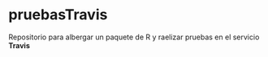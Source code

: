 # pruebasTravis
Repositorio para albergar un paquete de R y raelizar pruebas en el servicio **Travis**
